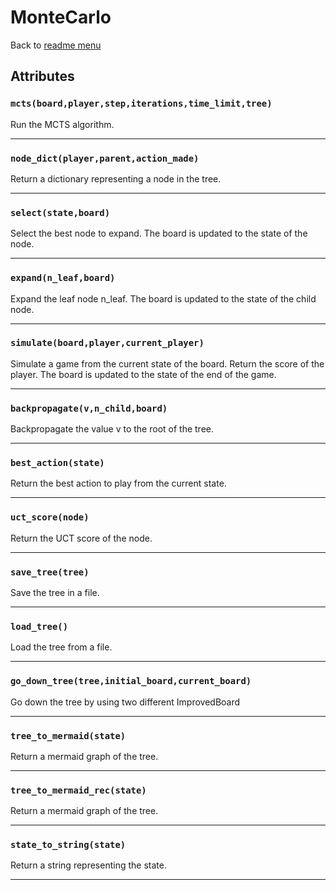 # MonteCarlo
Back to [readme menu](../README.md)

## Attributes
### ```mcts(board,player,step,iterations,time_limit,tree)```
Run the MCTS algorithm.

----

### ```node_dict(player,parent,action_made)```
Return a dictionary representing a node in the tree.

----

### ```select(state,board)```
Select the best node to expand. The board is updated to the state of the node.

----

### ```expand(n_leaf,board)```
Expand the leaf node n_leaf. The board is updated to the state of the child node.

----

### ```simulate(board,player,current_player)```
Simulate a game from the current state of the board. Return the score of the player. The board is updated to the state of the end of the game.

----

### ```backpropagate(v,n_child,board)```
Backpropagate the value v to the root of the tree.

----

### ```best_action(state)```
Return the best action to play from the current state.

----

### ```uct_score(node)```
Return the UCT score of the node.

----

### ```save_tree(tree)```
Save the tree in a file.

----

### ```load_tree()```
Load the tree from a file.

----

### ```go_down_tree(tree,initial_board,current_board)```
Go down the tree by using two different ImprovedBoard

----

### ```tree_to_mermaid(state)```
Return a mermaid graph of the tree.

----

### ```tree_to_mermaid_rec(state)```
Return a mermaid graph of the tree.

----

### ```state_to_string(state)```
Return a string representing the state.

----


